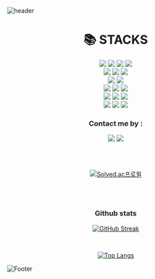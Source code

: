 
![header](https://capsule-render.vercel.app/api?type=waving&color=auto&height=200&section=header&text=Hello%20World!%20Welcome%20to%20taekto's%20Github.&fontSize=30&animation=fadeIn&fontAlignY=45&descAlignY=51&descAlign=62)

<div align=center><h1>📚 STACKS</h1></div>

<div align=center> 
  <img src="https://img.shields.io/badge/java-007396?style=for-the-badge&logo=java&logoColor=white">
  <img src="https://img.shields.io/badge/spring-6DB33F?style=for-the-badge&logo=spring&logoColor=white">
  <img src="https://img.shields.io/badge/python-3776AB?style=for-the-badge&logo=python&logoColor=white">
  <img src="https://img.shields.io/badge/flask-000000?style=for-the-badge&logo=flask&logoColor=white">
  <br>
  
  <img src="https://img.shields.io/badge/html5-E34F26?style=for-the-badge&logo=html5&logoColor=white"> 
  <img src="https://img.shields.io/badge/css-1572B6?style=for-the-badge&logo=css3&logoColor=white"> 
  <img src="https://img.shields.io/badge/javascript-F7DF1E?style=for-the-badge&logo=javascript&logoColor=black"> 
  <br>

  <img src="https://img.shields.io/badge/react-61DAFB?style=for-the-badge&logo=react&logoColor=black"> 
  <img src="https://img.shields.io/badge/vue.js-4FC08D?style=for-the-badge&logo=vue.js&logoColor=white"> 
  <br>
  
  <img src="https://img.shields.io/badge/mysql-4479A1?style=for-the-badge&logo=mysql&logoColor=white"> 
  <img src="https://img.shields.io/badge/mariaDB-003545?style=for-the-badge&logo=mariaDB&logoColor=white"> 
  <img src="https://img.shields.io/badge/firebase-FFCA28?style=for-the-badge&logo=firebase&logoColor=white">
  <br>
   
  <img src="https://img.shields.io/badge/django-092E20?style=flat-square&logo=django&logoColor=white"/>
  <img src="https://img.shields.io/badge/amazonaws-232F3E?style=for-the-badge&logo=amazonaws&logoColor=white"> 
  <img src="https://img.shields.io/badge/apache tomcat-F8DC75?style=for-the-badge&logo=apachetomcat&logoColor=white">
  <br>
  
  <img src="https://img.shields.io/badge/github-181717?style=for-the-badge&logo=github&logoColor=white">
  <img src="https://img.shields.io/badge/git-F05032?style=for-the-badge&logo=git&logoColor=white">
  <img src="https://img.shields.io/badge/fontawesome-339AF0?style=for-the-badge&logo=fontawesome&logoColor=white">
  <br>
</div>

<div align="center">
    <h3>
        <font color="#202020">Contact me by :</font>
    </h3>
</div>

<p align = "center">
    <a href="https://taekputer.tistory.com/"><img src="https://img.shields.io/badge/Tistory-000000?style=for-the-badge&logo=Tistory&logoColor=white"></a>
    <a href="mailto:taekputer@gmail.com"><img src="https://img.shields.io/badge/Gmail-000000?style=for-the-badge&logo=Gmail&logoColor=white"></a>
</p>

<br><br>

<div align="center">
  
[![Solved.ac프로필](http://mazassumnida.wtf/api/v2/generate_badge?boj=taekputer)](https://solved.ac/taekputer)
  
</div>

<br><br>


<div align="center">
    <h3>
        <font color="#202020">Github stats</font>
    </h3>
</div>


<div align = "center">
  
[![GitHub Streak](https://streak-stats.demolab.com/?user=taekto&theme=light)](https://git.io/streak-stats)
  
<br>
  
[![Top Langs](https://github-readme-stats.vercel.app/api/top-langs/?username=taekto&layout=compact&theme=light&hide=)](https://github.com/anuraghazra/github-readme-stats)

</div>




![Footer](https://capsule-render.vercel.app/api?type=waving&color=gradient&height=200&section=footer)





